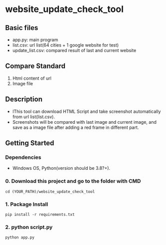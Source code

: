 # website_update_check_tool
## Basic files
* app.py: main program
* list.csv: url list(64 cities + 1 google website for test)
* update_list.csv: compared result of last and current website

## Compare Standard
1. Html content of url
2. Image file

## Description
* lThis tool can download HTML Script and take screenshot automatically from url list(list.csv).
* Screenshots will be compared with last image and current image, and save as a image file after adding a red frame in different part.

## Getting Started
### Dependencies
* Windows OS, Python(version should be 3.8?+).

### 0. Download this project and go to the folder with CMD
```
cd (YOUR_PATH)/website_update_check_tool
```

### 1. Package Install
```
pip install -r requirements.txt
```

### 2. python script.py
```
python app.py
```
